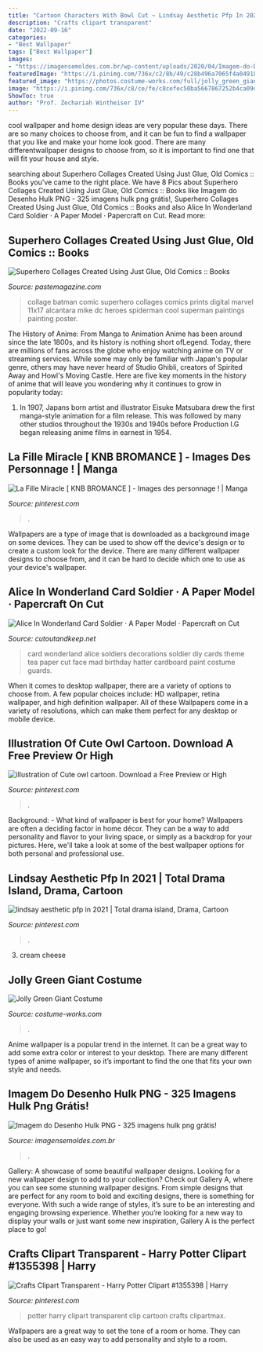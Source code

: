 ```yaml
---
title: "Cartoon Characters With Bowl Cut ~ Lindsay Aesthetic Pfp In 2021"
description: "Crafts clipart transparent"
date: "2022-09-16"
categories:
- "Best Wallpaper"
tags: ["Best Wallpaper"]
images:
- "https://imagensemoldes.com.br/wp-content/uploads/2020/04/Imagem-do-Desenho-Hulk-PNG.png"
featuredImage: "https://i.pinimg.com/736x/c2/8b/49/c28b496a7065f4a04918a8c024313e6b.jpg"
featured_image: "https://photos.costume-works.com/full/jolly_green_giant.jpg"
image: "https://i.pinimg.com/736x/c8/ce/fe/c8cefec50ba5667867252b4ca09de32b.jpg"
ShowToc: true
author: "Prof. Zechariah Wintheiser IV"
---
```



cool wallpaper and home design ideas are very popular these days. There are so many choices to choose from, and it can be fun to find a wallpaper that you like and make your home look good. There are many differentwallpaper designs to choose from, so it is important to find one that will fit your house and style.

	

		
searching about Superhero Collages Created Using Just Glue, Old Comics :: Books you've came to the right place. We have 8 Pics about Superhero Collages Created Using Just Glue, Old Comics :: Books like Imagem do Desenho Hulk PNG - 325 imagens hulk png grátis!, Superhero Collages Created Using Just Glue, Old Comics :: Books and also Alice In Wonderland Card Soldier · A Paper Model · Papercraft on Cut. Read more:
		
    
## Superhero Collages Created Using Just Glue, Old Comics :: Books

<img loading=lazy src="https://cdn.pastemagazine.com/www/system/images/photo_albums/comic-collage/large/photo_23327_0-5.jpg?1384968217" onerror="this.onerror=null;this.src='https://tse3.mm.bing.net/th?id=OIP.RM6qFdCvYGDV1AmX9KSFfQHaLc&amp;pid=15.1';" alt="Superhero Collages Created Using Just Glue, Old Comics :: Books">

_Source: pastemagazine.com_

>collage batman comic superhero collages comics prints digital marvel 11x17 alcantara mike dc heroes spiderman cool superman paintings painting poster. 

	

The History of Anime: From Manga to Animation
Anime has been around since the late 1800s, and its history is nothing short ofLegend. Today, there are millions of fans across the globe who enjoy watching anime on TV or streaming services. While some may only be familiar with Japan's popular genre, others may have never heard of Studio Ghibli, creators of Spirited Away and Howl's Moving Castle. Here are five key moments in the history of anime that will leave you wondering why it continues to grow in popularity today:
1) In 1907, Japans born artist and illustrator Eisuke Matsubara drew the first manga-style animation for a film release. This was followed by many other studios throughout the 1930s and 1940s before Production I.G began releasing anime films in earnest in 1954.

    
## La Fille Miracle [ KNB BROMANCE ] - Images Des Personnage ! | Manga

<img loading=lazy src="https://i.pinimg.com/736x/2b/39/44/2b39444a51377e9099b91f396f55d452.jpg" onerror="this.onerror=null;this.src='https://tse2.mm.bing.net/th?id=OIP.LJVm3S7rJ1g-ZGITS_nyNAHaMo&amp;pid=15.1';" alt="La Fille Miracle [ KNB BROMANCE ] - Images des personnage ! | Manga">

_Source: pinterest.com_

>. 

	

Wallpapers are a type of image that is downloaded as a background image on some devices. They can be used to show off the device's design or to create a custom look for the device. There are many different wallpaper designs to choose from, and it can be hard to decide which one to use as your device's wallpaper.

    
## Alice In Wonderland Card Soldier · A Paper Model · Papercraft On Cut

<img loading=lazy src="http://images.coplusk.net/project_images/49055/image/card_1275305037.jpg" onerror="this.onerror=null;this.src='https://tse2.mm.bing.net/th?id=OIP.1AL_XF22m_w3TgM540uWEAHaJ4&amp;pid=15.1';" alt="Alice In Wonderland Card Soldier · A Paper Model · Papercraft on Cut">

_Source: cutoutandkeep.net_

>card wonderland alice soldiers decorations soldier diy cards theme tea paper cut face mad birthday hatter cardboard paint costume guards. 

	

When it comes to desktop wallpaper, there are a variety of options to choose from. A few popular choices include: HD wallpaper, retina wallpaper, and high definition wallpaper. All of these Wallpapers come in a variety of resolutions, which can make them perfect for any desktop or mobile device. 

    
## Illustration Of Cute Owl Cartoon. Download A Free Preview Or High

<img loading=lazy src="https://i.pinimg.com/736x/c2/8b/49/c28b496a7065f4a04918a8c024313e6b.jpg" onerror="this.onerror=null;this.src='https://tse1.mm.bing.net/th?id=OIP.kgfa6arIp51lz-1XG8yW4AHaLb&amp;pid=15.1';" alt="illustration of Cute owl cartoon. Download a Free Preview or High">

_Source: pinterest.com_

>. 

	

Background: - What kind of wallpaper is best for your home?
Wallpapers are often a deciding factor in home décor. They can be a way to add personality and flavor to your living space, or simply as a backdrop for your pictures. Here, we'll take a look at some of the best wallpaper options for both personal and professional use.

    
## Lindsay Aesthetic Pfp In 2021 | Total Drama Island, Drama, Cartoon

<img loading=lazy src="https://i.pinimg.com/736x/a9/a5/fc/a9a5fc316f2fec0373f12d705a84a32c.jpg" onerror="this.onerror=null;this.src='https://tse3.mm.bing.net/th?id=OIP.j2ed0JIUwyDSYHCzhHOrPgHaEK&amp;pid=15.1';" alt="lindsay aesthetic pfp in 2021 | Total drama island, Drama, Cartoon">

_Source: pinterest.com_

>. 

	

3. cream cheese 

    
## Jolly Green Giant Costume

<img loading=lazy src="https://photos.costume-works.com/full/jolly_green_giant.jpg" onerror="this.onerror=null;this.src='https://tse1.mm.bing.net/th?id=OIP.WOvkWIJkC-7HIAc9PtsIZgHaLp&amp;pid=15.1';" alt="Jolly Green Giant Costume">

_Source: costume-works.com_

>. 

	

Anime wallpaper is a popular trend in the internet. It can be a great way to add some extra color or interest to your desktop. There are many different types of anime wallpaper, so it’s important to find the one that fits your own style and needs.

    
## Imagem Do Desenho Hulk PNG - 325 Imagens Hulk Png Grátis!

<img loading=lazy src="https://imagensemoldes.com.br/wp-content/uploads/2020/04/Imagem-do-Desenho-Hulk-PNG.png" onerror="this.onerror=null;this.src='https://tse3.mm.bing.net/th?id=OIP.cXczlOt-15Du-uxSEykybQHaLQ&amp;pid=15.1';" alt="Imagem do Desenho Hulk PNG - 325 imagens hulk png grátis!">

_Source: imagensemoldes.com.br_

>. 

	

Gallery: A showcase of some beautiful wallpaper designs.
Looking for a new wallpaper design to add to your collection? Check out Gallery A, where you can see some stunning wallpaper designs. From simple designs that are perfect for any room to bold and exciting designs, there is something for everyone. With such a wide range of styles, it’s sure to be an interesting and engaging browsing experience. Whether you’re looking for a new way to display your walls or just want some new inspiration, Gallery A is the perfect place to go!





	
	
    
## Crafts Clipart Transparent - Harry Potter Clipart #1355398 | Harry

<img loading=lazy src="https://i.pinimg.com/736x/c8/ce/fe/c8cefec50ba5667867252b4ca09de32b.jpg" onerror="this.onerror=null;this.src='https://tse3.mm.bing.net/th?id=OIP.Jd1Rx7XJbCNlzyniwSClBwHaSf&amp;pid=15.1';" alt="Crafts Clipart Transparent - Harry Potter Clipart #1355398 | Harry">

_Source: pinterest.com_

>potter harry clipart transparent clip cartoon crafts clipartmax. 

	

Wallpapers are a great way to set the tone of a room or home. They can also be used as an easy way to add personality and style to a room.

